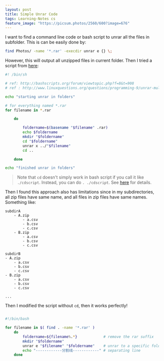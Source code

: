 ```yaml
---
layout: post
title: Simple Unrar Code
tags: Learning-Notes cs
feature_image: "https://picsum.photos/2560/600?image=676"
---
```


I want to find a command line code or bash script to unrar all the files in subfolder. This is can be easily done by:

```bash
find Photos/ -name '*.rar' -execdir unrar e {} \;
```

However, this will output all unzipped files in current folder. Then I tried a script from [here](https://gist.github.com/binarynonsense/d6360e918d21c84107b2):

```bash
#! /bin/sh

# ref: http://bashscripts.org/forum/viewtopic.php?f=8&t=908
# ref : http://www.linuxquestions.org/questions/programming-9/unrar-multiple-files-into-seprated-directory-base-on-their-name-927127/

echo "starting unrar in folders"

# for everything named *.rar
for filename in *.rar

    do

        foldername=$(basename "$filename" .rar)
        echo $foldername
        mkdir "$foldername"
        cd "$foldername"
        unrar x ../"$filename"
        cd ..

    done

echo "finished unrar in folders"
```

> Note that `cd` doesn't simply work in bash script if you call it like `./cdscript`. Instead, you can do `. ./cdscript`. See [here](https://unix.stackexchange.com/questions/27139/script-to-change-current-directory-cd-pwd) for details.

Then I found this approach also has limitations since in my subdirectories, all zip files have same name, and all files in zip files have same names. Something like:

```
subdirA
    - A.zip
        - a.csv
        - b.csv
        - c.csv
    - B.zip
        - a.csv
        - b.csv
        - c.csv

subdirB
- A.zip
    - a.csv
    - b.csv
    - c.csv
- B.zip
    - a.csv
    - b.csv
    - c.csv

...
```

Then I modified the script without `cd`, then it works perfectly!

```bash

#!/bin/bash

for filename in $( find . -name '*.rar' )
    do
        foldername=${filename%.*}            # remove the rar suffix
        mkdir "$foldername"
        unrar e "$filename" "$foldername"    # unrar to a specific folder
        echo "------------分割线------------" # separating line
    done

```
